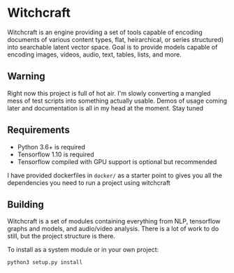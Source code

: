 # Witchcraft
Witchcraft is an engine providing a set of tools capable of encoding documents of various content types, flat, heirarchical, or series structured) into searchable latent vector space. Goal is to provide models capable of encoding images, videos, audio, text, tables, lists, and more.

## Warning
Right now this project is full of hot air. I'm slowly converting a mangled mess of test scripts into something actually usable. Demos of usage coming later and documentation is all in my head at the moment. Stay tuned

## Requirements

* Python 3.6+ is required
* Tensorflow 1.10 is required
* Tensorflow compiled with GPU support is optional but recommended

I have provided dockerfiles in `docker/` as a starter point to gives you all the dependencies you need to run a project using witchcraft

## Building
Witchcraft is a set of modules containing everything from NLP, tensorflow graphs and models, and audio/video analysis. There is a lot of work to do still, but the project structure is there.

To install as a system module or in your own project:
```
python3 setup.py install
```
